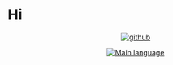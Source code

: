 # Hi

<div align="center">

[![github](https://github-readme-stats.vercel.app/api?username=lod61)](https://github-readme-stats.vercel.app/api?username=lod61)

[![Main language](https://github-readme-stats.vercel.app/api/top-langs/?username=lod61)](https://github-readme-stats.vercel.app/api/top-langs/?username=lod61)

</div>
